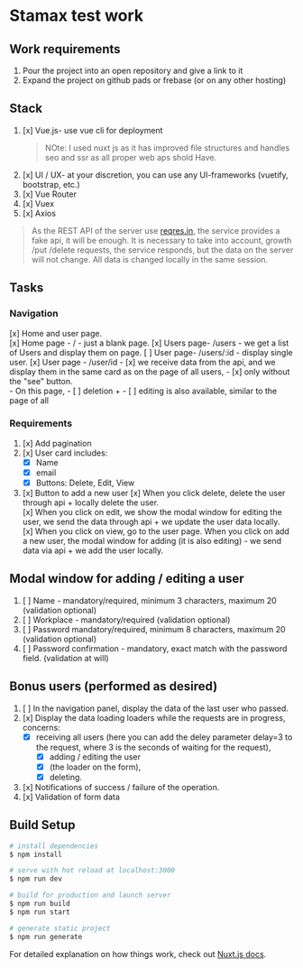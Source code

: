 # Stamax test work

## Work requirements

1. Pour the project into an open repository and give a link to it
2. Expand the project on github pads or frebase (or on any other hosting)

## Stack

1. [x] Vue.js- use vue cli for deployment
    > NOte: I used nuxt js as it has improved file structures and handles seo and ssr as all proper web aps shold Have.
2. [x] UI / UX- at your discretion, you can use any UI-frameworks (vuetify, bootstrap, etc.)
3. [x] Vue Router
4. [x] Vuex
5. [x] Axios

> As the REST API of the server use [reqres.in](https://reqres.in), the service provides a fake api, it will be enough.  It is necessary to take into account, growth /put /delete requests, the service responds, but the data on the server will not change. All data is changed locally in the same session.

## Tasks

### Navigation

[x] Home and user page.  
[x] Home page - / - just a blank page.
[x] Users page- /users - we get a list of Users and display them on page.
[ ] User page- /users/:id - display single user.
[x] User page - /user/id
    - [x] we receive data from the  api, and we display them in the same card as on the page of all users,
    - [x] only without the "see" button.  
    - On this page,
        - [ ] deletion +
        - [ ] editing is also available, similar to the page of all

### Requirements

1. [x] Add pagination
2. [x] User card includes:
    - [x] Name
    - [x] email
    - [x] Buttons: Delete, Edit, View
3. [x] Button to add a new user
    [x] When you click delete, delete the user through api + locally delete the user.  
    [x] When you click on edit, we show the modal window for editing the user, we send the data through api + we update the user data locally.  
    [x] When you click on view, go to the user page.  When you click on add a new user, the modal window for adding (it is also editing) - we send data via api + we add the user locally.

## Modal window for adding / editing a user

1. [ ] Name - mandatory/required, minimum 3 characters, maximum 20 (validation optional)
2. [ ] Workplace - mandatory/required (validation optional)
3. [ ] Password mandatory/required, minimum 8 characters, maximum 20 (validation optional)
4. [ ] Password confirmation - mandatory, exact match with the password field. (validation at will)

## Bonus users (performed as desired)

1. [ ] In the navigation panel, display the data of the last user who passed.  
2. [x] Display the data loading loaders while the requests are in progress,
    concerns:
    - [x] receiving all users (here you can add the deley parameter delay=3 to the request, where 3 is the seconds of waiting for the request),
        - [x] adding / editing the user
        - [x] (the loader on the form),
        - [x] deleting.  
3. [x] Notifications of success / failure of the operation.  
4. [x] Validation of form data

## Build Setup

```bash
# install dependencies
$ npm install

# serve with hot reload at localhost:3000
$ npm run dev

# build for production and launch server
$ npm run build
$ npm run start

# generate static project
$ npm run generate
```

For detailed explanation on how things work, check out [Nuxt.js docs](https://nuxtjs.org).
